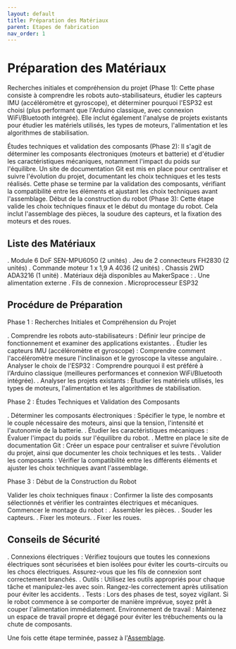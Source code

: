 ```yaml
---
layout: default
title: Préparation des Matériaux
parent: Etapes de fabrication
nav_order: 1
---
```


# Préparation des Matériaux

Recherches initiales et compréhension du projet (Phase 1): Cette phase consiste à comprendre les robots auto-stabilisateurs, étudier les capteurs IMU (accéléromètre et gyroscope), et déterminer pourquoi l'ESP32 est choisi (plus performant que l'Arduino classique, avec connexion WiFi/Bluetooth intégrée). Elle inclut également l'analyse de projets existants pour étudier les matériels utilisés, les types de moteurs, l'alimentation et les algorithmes de stabilisation.

Études techniques et validation des composants (Phase 2): Il s'agit de déterminer les composants électroniques (moteurs et batterie) et d'étudier les caractéristiques mécaniques, notamment l'impact du poids sur l'équilibre. Un site de documentation Git est mis en place pour centraliser et suivre l'évolution du projet, documentant les choix techniques et les tests réalisés. Cette phase se termine par la validation des composants, vérifiant la compatibilité entre les éléments et ajustant les choix techniques avant l'assemblage.
Début de la construction du robot (Phase 3): Cette étape valide les choix techniques finaux et le début du montage du robot. Cela inclut l'assemblage des pièces, la soudure des capteurs, et la fixation des moteurs et des roues.

## Liste des Matériaux

  . Module 6 DoF SEN-MPU6050 (2 unités) 
  . Jeu de 2 connecteurs FH2830 (2 unités) 
  . Commande moteur 1 x 1,9 A 4036 (2 unités) 
  . Chassis 2WD ADA3216 (1 unité) 
  . Matériaux déjà disponibles au MakerSpace :
  . Une alimentation externe 
  . Fils de connexion 
  . Microprocesseur ESP32 

## Procédure de Préparation

Phase 1 : Recherches Initiales et Compréhension du Projet 

  . Comprendre les robots auto-stabilisateurs : Définir leur principe de fonctionnement et examiner des applications existantes. 
  . Étudier les capteurs IMU (accéléromètre et gyroscope) : Comprendre comment l'accéléromètre mesure l'inclinaison et le gyroscope la vitesse angulaire. 
  . Analyser le choix de l'ESP32 : Comprendre pourquoi il est préféré à l'Arduino classique (meilleures performances et connexion WiFi/Bluetooth intégrée). 
  . Analyser les projets existants : Étudier les matériels utilisés, les types de moteurs, l'alimentation et les algorithmes de stabilisation. 
  
Phase 2 : Études Techniques et Validation des Composants 

  . Déterminer les composants électroniques : Spécifier le type, le nombre et le couple nécessaire des moteurs, ainsi que la tension, l'intensité et l'autonomie de la batterie. 
  . Étudier les caractéristiques mécaniques : Évaluer l'impact du poids sur l'équilibre du robot. 
  . Mettre en place le site de documentation Git : Créer un espace pour centraliser et suivre l'évolution du projet, ainsi que documenter les choix techniques et les tests. 
  . Valider les composants : Vérifier la compatibilité entre les différents éléments et ajuster les choix techniques avant l'assemblage.
  
Phase 3 : Début de la Construction du Robot 

Valider les choix techniques finaux : Confirmer la liste des composants sélectionnés et vérifier les contraintes électriques et mécaniques. 
Commencer le montage du robot : 
  . Assembler les pièces. 
  . Souder les capteurs. 
  . Fixer les moteurs. 
  . Fixer les roues. 

## Conseils de Sécurité

  . Connexions électriques : Vérifiez toujours que toutes les connexions électriques sont sécurisées et bien isolées pour éviter les courts-circuits ou les chocs électriques. Assurez-vous que les fils de connexion  sont        correctement branchés.
  . Outils : Utilisez les outils appropriés pour chaque tâche et manipulez-les avec soin. Rangez-les correctement après utilisation pour éviter les accidents.
  . Tests : Lors des phases de test, soyez vigilant. Si le robot commence à se comporter de manière imprévue, soyez prêt à couper l'alimentation immédiatement.
    Environnement de travail : Maintenez un espace de travail propre et dégagé pour éviter les trébuchements ou la chute de composants.

Une fois cette étape terminée, passez à l'[Assemblage](/assemblage).

